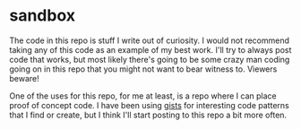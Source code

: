 sandbox
=======

The code in this repo is stuff I write out of curiosity. I would not recommend taking any of this code as an example of my best work. I'll try to always post code that works, but most likely there's going to be some crazy man coding going on in this repo that you might not want to bear witness to. Viewers beware!

One of the uses for this repo, for me at least, is a repo where I can place proof of concept code. I have been using [gists] for interesting code patterns that I find or create, but I think I'll start posting to this repo a bit more often.


[gists]: https://gist.github.com/jdfm "jdfm's gist collection"
